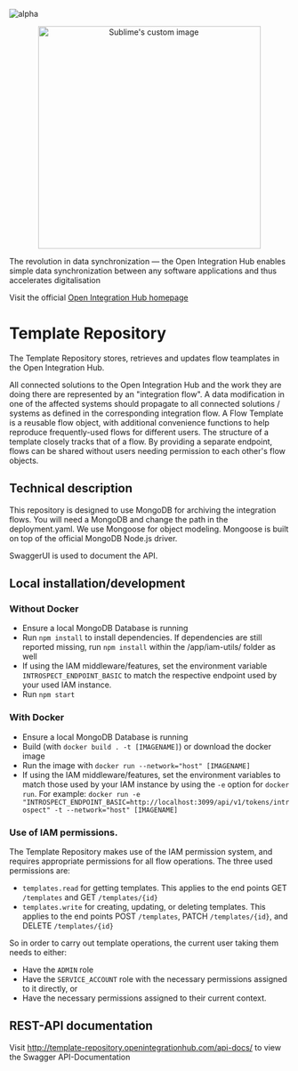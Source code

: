 ![alpha](https://img.shields.io/badge/Status-Alpha-yellowgreen.svg)

<p align="center">
  <img src="https://github.com/openintegrationhub/openintegrationhub/blob/master/Assets/medium-oih-einzeilig-zentriert.jpg" alt="Sublime's custom image" width="400"/>
</p>

The revolution in data synchronization — the Open Integration Hub enables simple data synchronization between any software applications and thus accelerates digitalisation

Visit the official [Open Integration Hub homepage](https://www.openintegrationhub.org/)

# Template Repository

The Template Repository stores, retrieves and updates flow teamplates in the Open Integration Hub.

All connected solutions to the Open Integration Hub and the work they are doing there are represented by an "integration flow". A data modification in one of the affected systems should propagate to all connected solutions / systems as defined in the corresponding integration flow. A Flow Template is a reusable flow object, with additional convenience functions to help reproduce frequently-used flows for different users. The structure of a template closely tracks that of a flow. By providing a separate endpoint, flows can be shared without users needing permission to each other's flow objects.

## Technical description

This repository is designed to use MongoDB for archiving the integration flows. You will need a MongoDB
and change the path in the deployment.yaml. We use Mongoose for object modeling. Mongoose is built on top of the official MongoDB Node.js driver.

SwaggerUI is used to document the API.

## Local installation/development

### Without Docker

- Ensure a local MongoDB Database is running
- Run `npm install` to install dependencies. If dependencies are still reported missing, run `npm install` within the /app/iam-utils/ folder as well
- If using the IAM middleware/features, set the environment variable `INTROSPECT_ENDPOINT_BASIC` to match the respective endpoint used by your used IAM instance.
- Run `npm start`

### With Docker

- Ensure a local MongoDB Database is running
- Build (with `docker build . -t [IMAGENAME]`) or download the docker image
- Run the image with `docker run --network="host" [IMAGENAME]`
- If using the IAM middleware/features, set the environment variables to match those used by your IAM instance by using the `-e` option for `docker run`. For example: `docker run -e "INTROSPECT_ENDPOINT_BASIC=http://localhost:3099/api/v1/tokens/introspect" -t --network="host" [IMAGENAME]`

### Use of IAM permissions.

The Template Repository makes use of the IAM permission system, and requires appropriate permissions for all flow operations. The three used permissions are:

- `templates.read` for getting templates. This applies to the end points GET `/templates` and GET `/templates/{id}`
- `templates.write` for creating, updating, or deleting templates. This applies to the end points POST `/templates`, PATCH `/templates/{id}`, and DELETE `/templates/{id}`

So in order to carry out template operations, the current user taking them needs to either:

- Have the `ADMIN` role
- Have the `SERVICE_ACCOUNT` role with the necessary permissions assigned to it directly, or
- Have the necessary permissions assigned to their current context.

## REST-API documentation

Visit http://template-repository.openintegrationhub.com/api-docs/ to view the Swagger API-Documentation
